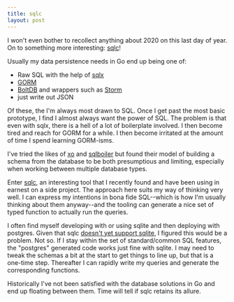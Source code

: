 ```yaml
---
title: sqlc
layout: post
---
```


I won't even bother to recollect anything about 2020 on this last day of year. On to something more
interesting: [sqlc](https://sqlc.dev)!

Usually my data persistence needs in Go end up being one of:

* Raw SQL with the help of [sqlx](http://jmoiron.github.io/sqlx/)
* [GORM](https://gorm.io)
* [BoltDB](https://github.com/etcd-io/bbolt) and wrappers such as [Storm](https://github.com/asdine/storm)
* just write out JSON

Of these, the I'm always most drawn to SQL. Once I get past the most basic prototype, I find I almost
always want the power of SQL. The problem is that even with sqlx, there is a hell of a lot of boilerplate
involved. I then become tired and reach for GORM for a while. I then become irritated at the amount of
time I spend learning GORM-isms.

I've tried the likes of [xo](https://github.com/xo/xo) and [sqlboiler](https://github.com/volatiletech/sqlboiler)
but found their model of building a schema from the database to be both presumptious and limiting,
especially when working between multiple database types.

Enter [sqlc](https://sqlc.dev/), an interesting tool that I recently found and have been using in earnest on a side project.
The approach here suits my way of thinking very well. I can express my intentions in bona fide SQL--which
is how I'm usually thinking about them anyway--and the tooling can generate a nice set of typed function
to actually run the queries.

I often find myself developing with or using sqlite and then deploying with postgres. Given that sqlc
[doesn't yet support sqlite](https://github.com/kyleconroy/sqlc/issues/161), I figured this would be a problem. Not so. If I
stay within the set of standard/common SQL features, the "postgres" generated code works just fine
with sqlite. I may need to tweak the schemas a bit at the start to get things to line up, but that is a
one-time step. Thereafter I can rapidly write my queries and generate the corresponding functions.

Historically I've not been satisfied with the database solutions in Go and end up floating between them.
Time will tell if sqlc retains its allure.
